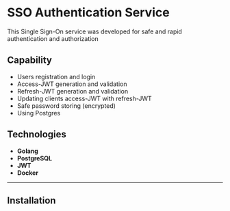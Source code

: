 # SSO Authentication Service
This Single Sign-On service was developed for safe and rapid authentication and authorization

## Capability
- Users registration and login
- Access-JWT generation and validation
- Refresh-JWT generation and validation
- Updating clients access-JWT with refresh-JWT
- Safe password storing (encrypted)
- Using Postgres

## Technologies
- **Golang**
- **PostgreSQL**
- **JWT**
- **Docker**

---

## Installation
